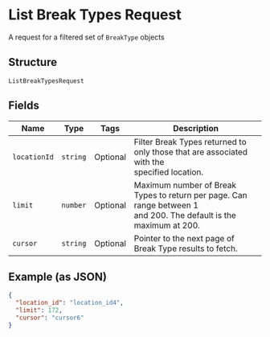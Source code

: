 
# List Break Types Request

A request for a filtered set of `BreakType` objects

## Structure

`ListBreakTypesRequest`

## Fields

| Name | Type | Tags | Description |
|  --- | --- | --- | --- |
| `locationId` | `string` | Optional | Filter Break Types returned to only those that are associated with the<br>specified location. |
| `limit` | `number` | Optional | Maximum number of Break Types to return per page. Can range between 1<br>and 200. The default is the maximum at 200. |
| `cursor` | `string` | Optional | Pointer to the next page of Break Type results to fetch. |

## Example (as JSON)

```json
{
  "location_id": "location_id4",
  "limit": 172,
  "cursor": "cursor6"
}
```


